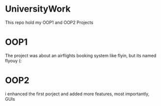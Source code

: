 # UniversityWork

This repo hold my OOP1 and OOP2 Projects

# OOP1

The project was about an airflights booking system like flyin, but its named flyouy (:

# OOP2

i enhanced the first porject and added more features, most importantly, GUIs
